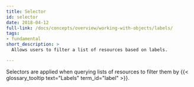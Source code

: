 ```yaml
---
title: Selector
id: selector
date: 2018-04-12
full-link: /docs/concepts/overview/working-with-objects/labels/
tags:
- fundamental
short_description: >
  Allows users to filter a list of resources based on labels.

---
```


Selectors are applied when querying lists of resources to filter them by {{< glossary_tooltip text="Labels" term_id="label" >}}.



